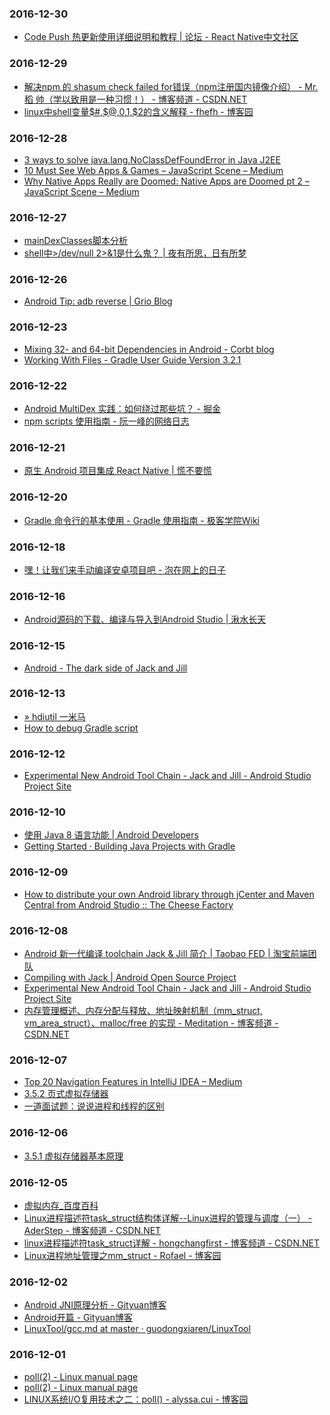 ### 2016-12-30<br>
+ [Code Push 热更新使用详细说明和教程 | 论坛 - React Native中文社区](http://bbs.reactnative.cn/topic/725/code-push-%E7%83%AD%E6%9B%B4%E6%96%B0%E4%BD%BF%E7%94%A8%E8%AF%A6%E7%BB%86%E8%AF%B4%E6%98%8E%E5%92%8C%E6%95%99%E7%A8%8B)<br>

### 2016-12-29<br>
+ [解决npm 的 shasum check failed for错误（npm注册国内镜像介绍） - Mr.稻 帅（学以致用是一种习惯！） - 博客频道 - CSDN.NET](http://blog.csdn.net/enson16855/article/details/23299787)<br>
+ [linux中shell变量$#,$@,$0,$1,$2的含义解释 - fhefh - 博客园](http://www.cnblogs.com/fhefh/archive/2011/04/15/2017613.html)<br>

### 2016-12-28<br>
+ [3 ways to solve java.lang.NoClassDefFoundError in Java J2EE](http://javarevisited.blogspot.com/2011/06/noclassdeffounderror-exception-in.html)<br>
+ [10 Must See Web Apps & Games – JavaScript Scene – Medium](https://medium.com/javascript-scene/10-must-see-web-apps-games-36ab9ca60754#.pxmvbm94c)<br>
+ [Why Native Apps Really are Doomed: Native Apps are Doomed pt 2 – JavaScript Scene – Medium](https://medium.com/javascript-scene/why-native-apps-really-are-doomed-native-apps-are-doomed-pt-2-e035b43170e9#.glidntejp)<br>

### 2016-12-27<br>
+ [mainDexClasses脚本分析](http://coolpers.github.io/multidex/maindexclasses/2015/04/23/mainDexClasses%E8%84%9A%E6%9C%AC%E5%88%86%E6%9E%90.html)<br>
+ [shell中>/dev/null 2>&1是什么鬼？ | 夜有所思，日有所梦](http://www.kissyu.org/2016/12/25/shell%E4%B8%AD%3E%20:dev:null%202%20%3E%20&1%E6%98%AF%E4%BB%80%E4%B9%88%E9%AC%BC%EF%BC%9F/?hmsr=toutiao.io&utm_medium=toutiao.io&utm_source=toutiao.io)<br>

### 2016-12-26<br>
+ [Android Tip: adb reverse | Grio Blog](http://blog.grio.com/2015/07/android-tip-adb-reverse.html)<br>

### 2016-12-23<br>
+ [Mixing 32- and 64-bit Dependencies in Android - Corbt blog](https://corbt.com/posts/2015/09/18/mixing-32-and-64bit-dependencies-in-android.html)<br>
+ [Working With Files - Gradle User Guide Version 3.2.1](https://docs.gradle.org/current/userguide/working_with_files.html)<br>

### 2016-12-22<br>
+ [Android MultiDex 实践：如何绕过那些坑？ - 掘金](https://gold.xitu.io/entry/5705b2712e958a0057a5f735)<br>
+ [npm scripts 使用指南 - 阮一峰的网络日志](http://www.ruanyifeng.com/blog/2016/10/npm_scripts.html)<br>

### 2016-12-21<br>
+ [原生 Android 项目集成 React Native | 慌不要慌](https://danke77.github.io/2016/10/17/react-native-embedding-android/)<br>

### 2016-12-20<br>
+ [Gradle 命令行的基本使用 - Gradle 使用指南 - 极客学院Wiki](http://wiki.jikexueyuan.com/project/gradle/using-the-gradle-command-line.html)<br>

### 2016-12-18<br>
+ [嘿！让我们来手动编译安卓项目吧 - 泡在网上的日子](http://www.jcodecraeer.com/a/anzhuokaifa/androidkaifa/2016/0603/4331.html)<br>

### 2016-12-16<br>
+ [Android源码的下载、编译与导入到Android Studio | 湫水长天](http://wl9739.github.io/2016/05/09/Android%E6%BA%90%E7%A0%81%E7%9A%84%E4%B8%8B%E8%BD%BD%E3%80%81%E7%BC%96%E8%AF%91%E4%B8%8E%E5%AF%BC%E5%85%A5%E5%88%B0Android-Studio/)<br>

### 2016-12-15<br>
+ [Android - The dark side of Jack and Jill](http://trickyandroid.com/the-dark-world-of-jack-and-jill/)<br>

### 2016-12-13<br>
+ [» hdiutil 一米马](http://www.1mima.com/tag/hdiutil/)<br>
+ [How to debug Gradle script](http://georgik.sinusgear.com/2014/06/23/how-to-debug-gradle-script/)<br>

### 2016-12-12<br>
+ [Experimental New Android Tool Chain - Jack and Jill - Android Studio Project Site](http://tools.android.com/tech-docs/jackandjill)<br>

### 2016-12-10<br>
+ [使用 Java 8 语言功能 | Android Developers](https://developer.android.com/guide/platform/j8-jack.html)<br>
+ [Getting Started · Building Java Projects with Gradle](https://spring.io/guides/gs/gradle/)<br>

### 2016-12-09<br>
+ [How to distribute your own Android library through jCenter and Maven Central from Android Studio :: The Cheese Factory](https://inthecheesefactory.com/blog/how-to-upload-library-to-jcenter-maven-central-as-dependency/en)<br>

### 2016-12-08<br>
+ [Android 新一代编译 toolchain Jack & Jill 简介 | Taobao FED | 淘宝前端团队](http://taobaofed.org/blog/2016/05/05/new-compiler-for-android/)<br>
+ [Compiling with Jack | Android Open Source Project](https://source.android.com/source/jack.html#the_jack_toolchain)<br>
+ [Experimental New Android Tool Chain - Jack and Jill - Android Studio Project Site](http://tools.android.com/tech-docs/jackandjill)<br>
+ [内存管理概述、内存分配与释放、地址映射机制（mm_struct, vm_area_struct）、malloc/free 的实现 - Meditation - 博客频道 - CSDN.NET](http://blog.csdn.net/jnu_simba/article/details/11757473)<br>

### 2016-12-07<br>
+ [Top 20 Navigation Features in IntelliJ IDEA – Medium](https://medium.com/@andrey_cheptsov/top-20-navigation-features-in-intellij-idea-ed8c17075880#.uiam2boex)<br>
+ [3.5.2 页式虚拟存储器](http://share.onlinesjtu.com/mod/tab/view.php?id=209)<br>
+ [​一道面试题：说说进程和线程的区别](http://mp.weixin.qq.com/s/f_OezOorxInJqzx8WT7x2g)<br>

### 2016-12-06<br>
+ [3.5.1 虚拟存储器基本原理](http://share.onlinesjtu.com/mod/tab/view.php?id=208)<br>

### 2016-12-05<br>
+ [虚拟内存_百度百科](http://baike.baidu.com/view/976.htm)<br>
+ [Linux进程描述符task_struct结构体详解--Linux进程的管理与调度（一） - AderStep - 博客频道 - CSDN.NET](http://blog.csdn.net/gatieme/article/details/51383272)<br>
+ [linux进程描述符task_struct详解 - hongchangfirst - 博客频道 - CSDN.NET](http://blog.csdn.net/hongchangfirst/article/details/7075026)<br>
+ [Linux进程地址管理之mm_struct - Rofael - 博客园](http://www.cnblogs.com/Rofael/archive/2013/04/13/3019153.html)<br>

### 2016-12-02<br>
+ [Android JNI原理分析 - Gityuan博客](http://gityuan.com/2016/05/28/android-jni/)<br>
+ [Android开篇 - Gityuan博客](http://gityuan.com/android/)<br>
+ [LinuxTool/gcc.md at master · guodongxiaren/LinuxTool](https://github.com/guodongxiaren/LinuxTool/blob/master/gcc.md)<br>

### 2016-12-01<br>
+ [poll(2) - Linux manual page](http://man7.org/linux/man-pages/man2/poll.2.html)<br>
+ [poll(2) - Linux manual page](http://man7.org/linux/man-pages/man2/poll.2.html)<br>
+ [LINUX系统I/O复用技术之二：poll() - alyssa.cui - 博客园](http://www.cnblogs.com/alyssaCui/archive/2013/04/01/2993886.html)<br>

